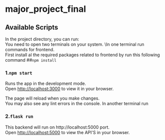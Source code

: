 # major_project_final
## Available Scripts

In the project directory, you can run:\
You need to open two terminals on your system.
\In one terminal run commands for frontend.\
First install al the required packages related to frontend by run this following command ##`npm install`
### 1.`npm start`

Runs the app in the development mode.\
Open [http://localhost:3000](http://localhost:3000) to view it in your browser.

The page will reload when you make changes.\
You may also see any lint errors in the console.
In another terminal run

### 2.`flask run`
This backend will run on http://localhost:5000 port.\
Open [http://localhost:5000](http://localhost:5000) to view the API'S in your browser.
